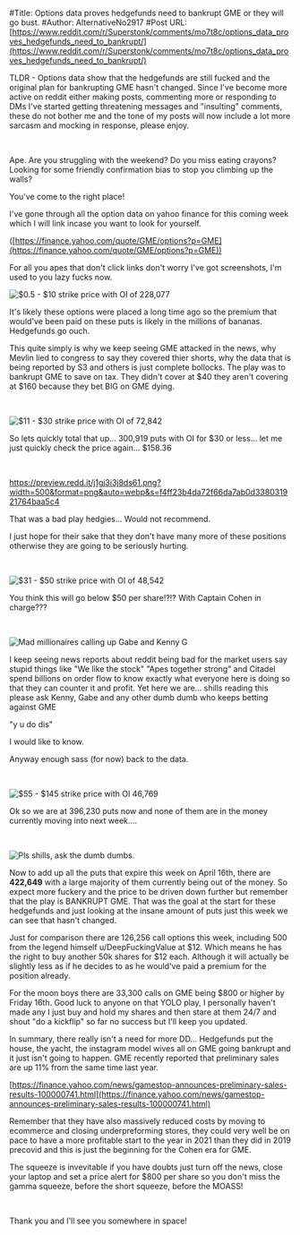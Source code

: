 #Title: Options data proves hedgefunds need to bankrupt GME or they will go bust.
#Author: AlternativeNo2917
#Post URL: [https://www.reddit.com/r/Superstonk/comments/mo7t8c/options_data_proves_hedgefunds_need_to_bankrupt/](https://www.reddit.com/r/Superstonk/comments/mo7t8c/options_data_proves_hedgefunds_need_to_bankrupt/)


TLDR - Options data show that the hedgefunds are still fucked and the original plan for bankrupting GME hasn't changed. Since I've become more active on reddit either making posts, commenting more or responding to DMs I've started getting threatening messages and "insulting" comments, these do not bother me and the tone of my posts will now include a lot more sarcasm and mocking in response, please enjoy. 

&#x200B;

Ape. Are you struggling with the weekend?  Do you miss eating crayons? Looking for some friendly confirmation bias to stop you climbing up the walls? 

You've come to the right place!   


I've gone through all the option data on yahoo finance for this coming week which I will link incase you want to look for yourself.

([https://finance.yahoo.com/quote/GME/options?p=GME](https://finance.yahoo.com/quote/GME/options?p=GME)) 

For all you apes that don't click links don't worry I've got screenshots, I'm used to you lazy fucks now.   


![$0.5 - $10 strike price with OI of 228,077 ](https://preview.redd.it/cfeto1o95ds61.png?width=1104&format=png&auto=webp&s=9b6e575a3a400d6e5c57128873f63637edd5eb0a)

It's likely these options were placed a long time ago so the premium that would've been paid on these puts is likely in the millions of bananas. Hedgefunds go ouch. 

This quite simply is why we keep seeing GME attacked in the news, why Mevlin lied to congress to say they covered thier shorts, why the data that is being reported by S3 and others is just complete bollocks. The play was to bankrupt GME to save on tax. They didn't cover at $40 they aren't covering at $160 because they bet BIG on GME dying. 

&#x200B;

![$11 - $30 strike price with OI of 72,842](https://preview.redd.it/8xwjxs3s7ds61.png?width=1076&format=png&auto=webp&s=61624af6a0fed3eb36694ba9872a2631b0b23fbf)

So lets quickly total that up... 300,919 puts with OI for $30 or less... let me just quickly check the price again... $158.36

&#x200B;

https://preview.redd.it/j1gj3i3j8ds61.png?width=500&format=png&auto=webp&s=f4ff23b4da72f66da7ab0d338031921764baa5c4

That was a bad play hedgies... Would not recommend. 

I just hope for their sake that they don't have many more of these positions otherwise they are going to be seriously hurting. 

&#x200B;

![$31 - $50 strike price with OI of 48,542](https://preview.redd.it/mszn8fj09ds61.png?width=1076&format=png&auto=webp&s=12d240d06bbe2399c79e9ad73b57127411810624)

You think this will go below $50 per share!?!? With Captain Cohen in charge???

&#x200B;

![Mad millionaires calling up Gabe and Kenny G ](https://preview.redd.it/c1wfkqq9ads61.png?width=1136&format=png&auto=webp&s=4e42e8a3526fe9b546ee0e7a73fcba7755ba0f18)

I keep seeing news reports about reddit being bad for the market users say stupid things like "We like the stock" "Apes together strong" and Citadel spend billions on order flow to know exactly what everyone here is doing so that they can counter it and profit. Yet here we are... shills reading this please ask Kenny, Gabe and any other dumb dumb who keeps betting against GME 

"y u do dis" 

I would like to know. 

Anyway enough sass (for now) back to the data. 

&#x200B;

![$55 - $145 strike price with OI 46,769](https://preview.redd.it/yqdk0ljfbds61.png?width=1066&format=png&auto=webp&s=7391a378409cc41b03ba6b02514dc02edb1c7f97)

Ok so we are at 396,230 puts now and none of them are in the money currently moving into next week....

&#x200B;

![Pls shills, ask the dumb dumbs. ](https://preview.redd.it/7u5u2qoicds61.jpg?width=600&format=pjpg&auto=webp&s=aa56a7ee6adc1609d6d273d200c5aa4a72f2a9e3)

Now to add up all the puts that expire this week on April 16th, there are **422,649** with a large majority of them currently being out of the money. So expect more fuckery and the price to be driven down further but remember that the play is BANKRUPT GME. That was the goal at the start for these hedgefunds and just looking at the insane amount of puts just this week we can see that hasn't changed. 

Just for comparison there are 126,256 call options this week, including 500 from the legend himself u/DeepFuckingValue at $12. Which means he has the right to buy another 50k shares for $12 each. Although it will actually be slightly less as if he decides to as he would've paid a premium for the position already. 

For the moon boys there are 33,300 calls on GME being $800 or higher by Friday 16th. Good luck to anyone on that YOLO play, I personally haven't made any I just buy and hold my shares and then stare at them 24/7 and shout "do a kickflip" so far no success but I'll keep you updated. 

In summary, there really isn't a need for more DD... Hedgefunds put the house, the yacht, the instagram model wives all on GME going bankrupt and it just isn't going to happen. GME recently reported that preliminary sales are up 11% from the same time last year.   


[https://finance.yahoo.com/news/gamestop-announces-preliminary-sales-results-100000741.html](https://finance.yahoo.com/news/gamestop-announces-preliminary-sales-results-100000741.html)

Remember that they have also massively reduced costs by moving to ecommerce and closing underpreforming stores, they could very well be on pace to have a more profitable start to the year in 2021 than they did in 2019 precovid and this is just the beginning for the Cohen era for GME. 

The squeeze is invevitable if you have doubts just turn off the news, close your laptop and set a price alert for $800 per share so you don't miss the gamma squeeze, before the short squeeze, before the MOASS!

&#x200B;

Thank you and I'll see you somewhere in space!